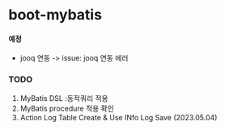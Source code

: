 # boot-mybatis

#### 예정
- jooq 연동
    -> issue: jooq 연동 에러


### TODO
1. MyBatis DSL :동적쿼리 적용
2. MyBatis procedure 적용 확인
3. Action Log Table Create & Use INfo Log Save (2023.05.04)
